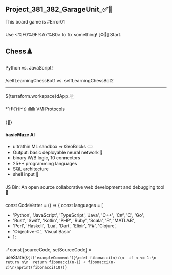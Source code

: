 ## Project_381_382_GarageUnit_✅🐸
This board game is #Error01
###
Use <%F0%9F%A7%B0> to fix something! [⚙️🔧]
Start.
## Chess♟️
###
Python vs. JavaScript!
###
/selfLearningChessBot1 vs. 
selfLearningChessBot2

-----------------------------
${terraform.workspace}dApp_⿻
###
*𐌕𐌄𐌔𐌕𐌉𐌍Ᏽ ıllıllı VM·Protocols
###
{🧰}

###
###
__basicMaze AI__
*  ultrathin ML sandbox => GeoBricks 𓏠
*  Output: basic deployable neural network 🌱
*  binary W/B logic, 10 connectors
*  25++ programming languages
*  SQL architecture
*  shell input 💉

###
###
JS Bin: 
An open source collaborative web development and debugging tool🚯

###
###
const CodeVerter = () => {
  const languages = [
-    'Python', 'JavaScript', 'TypeScript', 'Java', 'C++', 'C#', 'C', 'Go', 
-    'Rust', 'Swift', 'Kotlin', 'PHP', 'Ruby', 'Scala', 'R', 'MATLAB', 
-    'Perl', 'Haskell', 'Lua', 'Dart', 'Elixir', 'F#', 'Clojure', 
-    'Objective-C', 'Visual Basic'
-    ];
###
###
  🪥const [sourceCode, setSourceCode] = useState(`${t('exampleComment')}\ndef fibonacci(n):\n  if n <= 1:\n  return n\n  return fibonacci(n-1) + fibonacci(n-2)\n\nprint(fibonacci(10))`)

